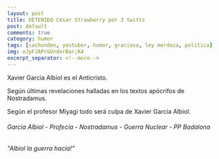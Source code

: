 ```yaml
---
layout: post
title: DETENIDO César Strawberry por 3 twitts
post: default
comments: true
category: humor
tags: [cachondeo, youtuber, humor, gracioso, ley mordaza, politica]
img: eJpFJAPr&UnderBar;K4
excerpt_separator: <!--more-->
---
```


Xavier Garcia Albiol es el Anticristo.

Según últimas revelaciones halladas en los textos apócrifos de Nostradamus.

Según el profesor Miyagi todo será culpa de Xavier Garcia Albiol.


<!--more-->


###### Garcia Albiol - Profecía - Nostradamus - Guerra Nuclear - PP Badalona

###### "Albiol la guerra hacía!"